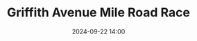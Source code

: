 ---
title: Griffith Avenue Mile Road Race
location: Griffith Avenue, Dublin
date: 2024-09-22 14:00
latitude: 53.379308
longitude: -6.272265
results:
  - place: 14
    name: Pierce Geoghegan
    time: 4.38.00
    category: M40
    note: Personal Best
---